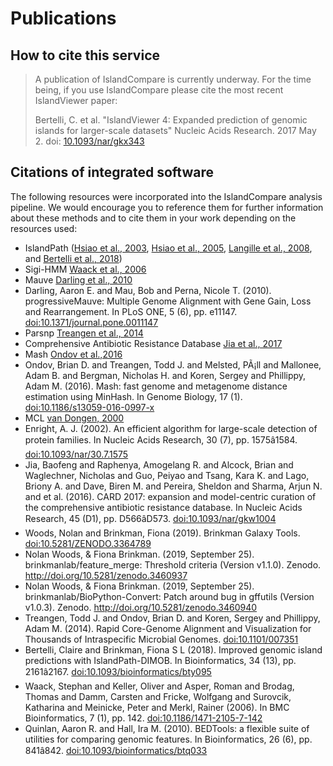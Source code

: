 # Publications

## How to cite this service
> A publication of IslandCompare is currently underway. For the time being, if you use IslandCompare please cite the most recent IslandViewer paper:
>
> Bertelli, C. et al. "IslandViewer 4: Expanded prediction of genomic islands for larger-scale datasets" Nucleic Acids Research. 2017 May 2. 
> doi: [10.1093/nar/gkx343](https://academic.oup.com/nar/article-lookup/doi/10.1093/nar/gkx343)


## Citations of integrated software

The following resources were incorporated into the IslandCompare analysis pipeline. We would encourage you to reference them for further information about these methods and to cite them in your work depending on the resources used:

- IslandPath ([Hsiao et al., 2003](https://academic.oup.com/bioinformatics/article/19/3/418/258350), [Hsiao et al., 2005](http://journals.plos.org/plosgenetics/article?id=10.1371/journal.pgen.0010062), [Langille et al., 2008](http://www.biomedcentral.com/1471-2105/9/329), and [Bertelli et al., 2018](https://academic.oup.com/bioinformatics/article/34/13/2161/4904263))
- Sigi-HMM [Waack et al., 2006](http://www.biomedcentral.com/1471-2105/7/142)
- Mauve [Darling et al., 2010](https://journals.plos.org/plosone/article?id=10.1371/journal.pone.0011147)
- Darling, Aaron E. and Mau, Bob and Perna, Nicole T. (2010). progressiveMauve: Multiple Genome Alignment with Gene Gain, Loss and Rearrangement. In PLoS ONE, 5 (6), pp. e11147. [doi:10.1371/journal.pone.0011147](http://dx.doi.org/10.1371/journal.pone.0011147)
- Parsnp [Treangen et al., 2014](https://genomebiology.biomedcentral.com/articles/10.1186/s13059-014-0524-x)
- Comprehensive Antibiotic Resistance Database [Jia et al., 2017](https://academic.oup.com/nar/article/45/D1/D566/2333912)
- Mash [Ondov et al.,2016](https://genomebiology.biomedcentral.com/articles/10.1186/s13059-016-0997-x)
- Ondov, Brian D. and Treangen, Todd J. and Melsted, PÃ¡ll and Mallonee, Adam B. and Bergman, Nicholas H. and Koren, Sergey and Phillippy, Adam M. (2016). Mash: fast genome and metagenome distance estimation using MinHash. In Genome Biology, 17 (1). [doi:10.1186/s13059-016-0997-x](http://dx.doi.org/10.1186/s13059-016-0997-x)
- MCL [van Dongen, 2000](https://micans.org/mcl/index.html?sec_thesisetc) 
- Enright, A. J. (2002). An efficient algorithm for large-scale detection of protein families. In Nucleic Acids Research, 30 (7), pp. 1575â1584. [doi:10.1093/nar/30.7.1575](http://dx.doi.org/10.1093/nar/30.7.1575)
- Jia, Baofeng and Raphenya, Amogelang R. and Alcock, Brian and Waglechner, Nicholas and Guo, Peiyao and Tsang, Kara K. and Lago, Briony A. and Dave, Biren M. and Pereira, Sheldon and Sharma, Arjun N. and et al. (2016). CARD 2017: expansion and model-centric curation of the comprehensive antibiotic resistance database. In Nucleic Acids Research, 45 (D1), pp. D566âD573. [doi:10.1093/nar/gkw1004](http://dx.doi.org/10.1093/nar/gkw1004)
- Woods, Nolan and Brinkman, Fiona (2019). Brinkman Galaxy Tools. [doi:10.5281/ZENODO.3364789](https://zenodo.org/record/3364789)
- Nolan Woods, & Fiona Brinkman. (2019, September 25). brinkmanlab/feature_merge: Threshold criteria (Version v1.1.0). Zenodo. http://doi.org/10.5281/zenodo.3460937
- Nolan Woods, & Fiona Brinkman. (2019, September 25). brinkmanlab/BioPython-Convert: Patch around bug in gffutils (Version v1.0.3). Zenodo. http://doi.org/10.5281/zenodo.3460940
- Treangen, Todd J. and Ondov, Brian D. and Koren, Sergey and Phillippy, Adam M. (2014). Rapid Core-Genome Alignment and Visualization for Thousands of Intraspecific Microbial Genomes. [doi:10.1101/007351](http://dx.doi.org/10.1101/007351)
- Bertelli, Claire and Brinkman, Fiona S L (2018). Improved genomic island predictions with IslandPath-DIMOB. In Bioinformatics, 34 (13), pp. 2161â2167. [doi:10.1093/bioinformatics/bty095](http://dx.doi.org/10.1093/bioinformatics/bty095)
- Waack, Stephan and Keller, Oliver and Asper, Roman and Brodag, Thomas and Damm, Carsten and Fricke, Wolfgang and Surovcik, Katharina and Meinicke, Peter and Merkl, Rainer (2006). In BMC Bioinformatics, 7 (1), pp. 142. [doi:10.1186/1471-2105-7-142](http://dx.doi.org/10.1186/1471-2105-7-142)
- Quinlan, Aaron R. and Hall, Ira M. (2010). BEDTools: a flexible suite of utilities for comparing genomic features. In Bioinformatics, 26 (6), pp. 841â842. [doi:10.1093/bioinformatics/btq033](http://dx.doi.org/10.1093/bioinformatics/btq033)
